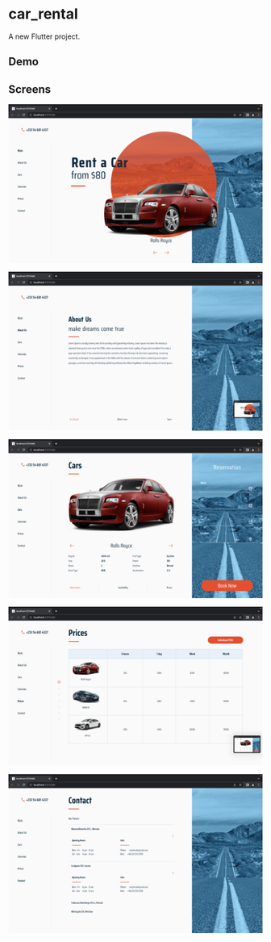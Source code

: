 # car_rental

A new Flutter project.



## Demo

## Screens
 

![](./readme_files/home.png) 

![](./readme_files/about.png) 

![](./readme_files/cars.png) 

![](./readme_files/prices.png) 

![](./readme_files/contact.png) 

